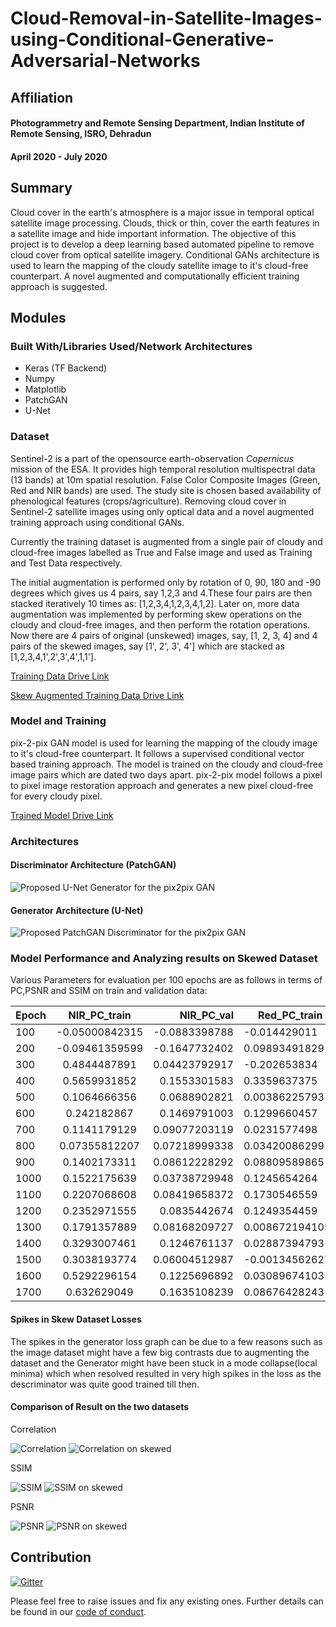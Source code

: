 # Cloud-Removal-in-Satellite-Images-using-Conditional-Generative-Adversarial-Networks

## Affiliation
#### Photogrammetry and Remote Sensing Department, Indian Institute of Remote Sensing, ISRO, Dehradun
#### April 2020 - July 2020

## Summary

Cloud cover in the earth's atmosphere is a major issue in temporal optical satellite image processing. Clouds, thick or thin, cover the earth features in a satellite image and hide important information. The objective of this project is to develop a deep learning based automated pipeline to remove cloud cover from optical satellite imagery. Conditional GANs architecture is used to learn the mapping of the cloudy satellite image to it's cloud-free counterpart. A novel augmented and computationally efficient training approach is suggested.

## Modules

### Built With/Libraries Used/Network Architectures

* Keras (TF Backend)
* Numpy
* Matplotlib
* PatchGAN
* U-Net

### Dataset

Sentinel-2 is a part of the opensource earth-observation *Copernicus* mission of the ESA. It provides high temporal resolution multispectral data (13 bands) at 10m spatial resolution. False Color Composite Images (Green, Red and NIR bands) are used. The study site is chosen based availability of phenological features (crops/agriculture). 
Removing cloud cover in Sentinel-2 satellite images using only optical data and a novel augmented training approach using conditional GANs.

Currently the training dataset is augmented from a single pair of cloudy and cloud-free images labelled as True and False image and used as Training and Test Data respectively.

The initial augmentation is performed only by rotation of 0, 90, 180 and -90 degrees which gives us 4 pairs, say 1,2,3 and 4.These four pairs are then stacked iteratively 10 times as: [1,2,3,4,1,2,3,4,1,2].
Later on, more data augmentation was implemented by performing skew operations on the cloudy and cloud-free images, and then perform the rotation operations. Now there are 4 pairs of original (unskewed) images, say, [1, 2, 3, 4] and 4 pairs of the skewed images, say [1', 2', 3', 4'] which are stacked as [1,2,3,4,1',2',3',4',1,1'].

[Training Data Drive Link](https://drive.google.com/file/d/1dJqHhZUHgYrf0_42CBswJklQgxsApAXQ/view?usp=sharing)

[Skew Augmented Training Data Drive Link](https://drive.google.com/file/d/1jipx2uAULbB32oSfW09k6rJmMdkoh_Wt/view?usp=sharing)

### Model and Training 

pix-2-pix GAN model is used for learning the mapping of the cloudy image to it's cloud-free counterpart. It follows a supervised conditional vector based training approach. The model is trained on the cloudy and cloud-free image pairs which are dated two days apart. pix-2-pix model follows a pixel to pixel image restoration approach and generates a new pixel cloud-free for every cloudy pixel.

[Trained Model Drive Link](https://drive.google.com/drive/folders/1kmXGRGnV4Lj8zRIoLWPp7FLGhNDf7bKQ?usp=sharing)

### Architectures 

#### Discriminator Architecture (PatchGAN)

![Proposed U-Net Generator for the pix2pix GAN](https://github.com/Chintan2108/Cloud-Removal-in-Satellite-Images-using-Conditional-Generative-Adversarial-Networks/blob/master/network%20architectures/discriminator_.png)

#### Generator Architecture (U-Net)

![Proposed PatchGAN Discriminator for the pix2pix GAN](https://github.com/Chintan2108/Cloud-Removal-in-Satellite-Images-using-Conditional-Generative-Adversarial-Networks/blob/master/network%20architectures/generator_new__.jpg)

### Model Performance and Analyzing results on Skewed Dataset

Various Parameters for evaluation per 100 epochs are as follows in terms of PC,PSNR and SSIM on train and validation data:


| Epoch     |NIR_PC_train   |NIR_PC_val   |Red_PC_train   |Red_PC_val     |Green_PC_train  |Green_PC_val   |PSNR_train     |PSNR_val     |SSIM_train      |SSIM_val    |
| ----------|:-------------:| -----------:| ------------- |:-------------:| --------------:| ------------- |:-------------:| -----------:| -------------- |:-----------|
| 100       |-0.05000842315 |-0.0883398788| -0.014429011  |-0.01942083916 | 0.155553528    | 0.1314745827  |10.5787193     |9.944368826  | 0.1558209028   |0.1387626019|
| 200       |-0.09461359599 |-0.1647732402| 0.09893491829 |0.1078286654   | 0.07439906456  | 0.06439988178 |19.49975022    |17.96775821  | 0.5434919468   |0.4879971859|
| 300       |0.4844487891   |0.04423792917| -0.202653834  |0.2110942252   | 0.100536630    | 0.1016198901  |27.39418744    |24.93884501  | 0.9066141119   |0.8419657794|
| 400       |0.5659931852   |0.1553301583 | 0.3359637375  |0.2660727986   | 0.2462063361   | 0.1102983506  |31.2101439     |27.2062056   | 0.9494872523   |0.8889470705|
| 500       |0.1064666356   |0.0688902821 | 0.00386225793 |0.000663448184 | -0.06814932682 | -0.1012978036 |20.8824697     |19.21863675  | 0.4620478366   |0.4057640266|
| 600       |0.242182867    |0.1469791003 | 0.1299660457  |0.1374295475   |-0.02266885263  |-0.05183500483 |24.81609684    |22.2485777   |0.6618107623    |0.6026207847|
| 700       |0.1141179129   |0.09077203119|0.0231577498   |0.0461014954   |0.01413759484   |0.01533657492  |15.81737335    |14.91596596  |0.1561151655    |0.1371105281|
| 800       |0.07355812207  |0.07218999338|0.03420086299  |0.05645767604  |0.04626819331   |0.05379545084  |14.91536278    |14.151824    |0.1232767038    |0.1109237418|
| 900       |0.1402173311   |0.08612228292|0.08809589865  |0.0939511939   |0.1013317205    |0.09384005917  |18.03352817    |16.77826748  |0.2319571403    |0.2019726696|
| 1000      |0.1522175639   |0.03738729948|0.1245654264   |0.1658647433   |0.1536526258    |0.1253755692   |22.9342766     |20.83937953  |0.489397219     |0.4237837526|
| 1100      |0.2207068608   |0.08419658372|0.1730546559   |0.2173727323   |0.219995931     |0.1654665957   |26.96671849    |24.0358739   |0.7026804423    |0.6182513077|
| 1200      |0.2352971555   |0.0835442674 |0.1249354459   |0.147639293    |0.1379616916    |0.1153903569   |26.10884684    |23.56929742  |0.6732339429    |0.5950390088|
| 1300      |0.1791357889   |0.08168209727|0.008672194105 |0.03997902222  |0.0101701286    |0.006031576638 |23.91331973    |22.03335297  |0.5194873822    |0.4578776459|
| 1400      |0.3293007461   |0.1246761137 |0.02887394793  |0.05673247339  |0.04255831788   |0.01574076197  |23.80483363    |21.73766691  |0.5543500455    |0.4823385855|
| 1500      |0.3038193774   |0.06004512987|-0.001345626278|0.03361086924  |0.00718772725   |0.004563553405 |23.92568466    |21.85922651  |0.6341453641    |0.5565858715|
| 1600      |0.5292296154   |0.1225696892 |0.03089674103  |0.07625537081  |0.08322336163   |0.06492719505  |28.1318743     |24.72636908  |0.7972798953    |0.7104326953|
| 1700      |0.632629049    |0.1635108239 |0.08676428243  |0.1230198421   |0.2582400218    |0.1075018241   |31.25227794    |26.33953686  |0.8842468747    |0.7974064016|

#### Spikes in Skew Dataset Losses

The spikes in the generator loss graph can be due to a few reasons such as the image dataset might have a few big contrasts due to augmenting the dataset and the Generator might have been stuck in a mode collapse(local minima) which when resolved resulted in very high spikes in the loss as the descriminator was quite good trained till then.

#### Comparison of Result on the two datasets

Correlation

![Correlation](.//network%20architectures/correlation.png) ![Correlation on skewed](.//network%20architectures/correlation_new.png)


SSIM

![SSIM](.//network%20architectures/ssim.png) ![SSIM on skewed](.//network%20architectures/ssim_new.png)

PSNR

![PSNR](.//network%20architectures/PSNR.png) ![PSNR on skewed](.//network%20architectures/PSNR_new.png)



## Contribution

[![Gitter](https://badges.gitter.im/Cloud-Removal-in-Satellite-Images-using-GANs/community.svg)](https://gitter.im/Cloud-Removal-in-Satellite-Images-using-GANs/community?utm_source=badge&utm_medium=badge&utm_campaign=pr-badge)

Please feel free to raise issues and fix any existing ones. Further details can be found in our [code of conduct](https://github.com/Chintan2108/Cloud-Removal-in-Satellite-Images-using-Conditional-Generative-Adversarial-Networks/blob/master/CODE_OF_CONDUCT.md).
